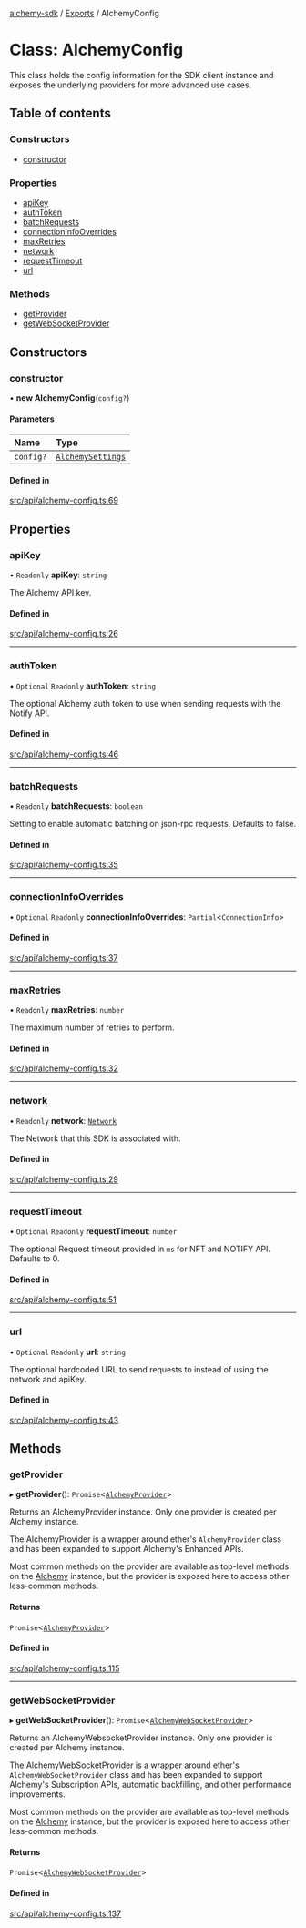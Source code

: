 [alchemy-sdk](../README.md) / [Exports](../modules.md) / AlchemyConfig

# Class: AlchemyConfig

This class holds the config information for the SDK client instance and
exposes the underlying providers for more advanced use cases.

## Table of contents

### Constructors

- [constructor](AlchemyConfig.md#constructor)

### Properties

- [apiKey](AlchemyConfig.md#apikey)
- [authToken](AlchemyConfig.md#authtoken)
- [batchRequests](AlchemyConfig.md#batchrequests)
- [connectionInfoOverrides](AlchemyConfig.md#connectioninfooverrides)
- [maxRetries](AlchemyConfig.md#maxretries)
- [network](AlchemyConfig.md#network)
- [requestTimeout](AlchemyConfig.md#requesttimeout)
- [url](AlchemyConfig.md#url)

### Methods

- [getProvider](AlchemyConfig.md#getprovider)
- [getWebSocketProvider](AlchemyConfig.md#getwebsocketprovider)

## Constructors

### constructor

• **new AlchemyConfig**(`config?`)

#### Parameters

| Name | Type |
| :------ | :------ |
| `config?` | [`AlchemySettings`](../interfaces/AlchemySettings.md) |

#### Defined in

[src/api/alchemy-config.ts:69](https://github.com/alchemyplatform/alchemy-sdk-js/blob/8f119ad1/src/api/alchemy-config.ts#L69)

## Properties

### apiKey

• `Readonly` **apiKey**: `string`

The Alchemy API key.

#### Defined in

[src/api/alchemy-config.ts:26](https://github.com/alchemyplatform/alchemy-sdk-js/blob/8f119ad1/src/api/alchemy-config.ts#L26)

___

### authToken

• `Optional` `Readonly` **authToken**: `string`

The optional Alchemy auth token to use when sending requests with the Notify API.

#### Defined in

[src/api/alchemy-config.ts:46](https://github.com/alchemyplatform/alchemy-sdk-js/blob/8f119ad1/src/api/alchemy-config.ts#L46)

___

### batchRequests

• `Readonly` **batchRequests**: `boolean`

Setting to enable automatic batching on json-rpc requests. Defaults to false.

#### Defined in

[src/api/alchemy-config.ts:35](https://github.com/alchemyplatform/alchemy-sdk-js/blob/8f119ad1/src/api/alchemy-config.ts#L35)

___

### connectionInfoOverrides

• `Optional` `Readonly` **connectionInfoOverrides**: `Partial`<`ConnectionInfo`\>

#### Defined in

[src/api/alchemy-config.ts:37](https://github.com/alchemyplatform/alchemy-sdk-js/blob/8f119ad1/src/api/alchemy-config.ts#L37)

___

### maxRetries

• `Readonly` **maxRetries**: `number`

The maximum number of retries to perform.

#### Defined in

[src/api/alchemy-config.ts:32](https://github.com/alchemyplatform/alchemy-sdk-js/blob/8f119ad1/src/api/alchemy-config.ts#L32)

___

### network

• `Readonly` **network**: [`Network`](../enums/Network.md)

The Network that this SDK is associated with.

#### Defined in

[src/api/alchemy-config.ts:29](https://github.com/alchemyplatform/alchemy-sdk-js/blob/8f119ad1/src/api/alchemy-config.ts#L29)

___

### requestTimeout

• `Optional` `Readonly` **requestTimeout**: `number`

The optional Request timeout provided in `ms` for NFT and NOTIFY API. Defaults to 0.

#### Defined in

[src/api/alchemy-config.ts:51](https://github.com/alchemyplatform/alchemy-sdk-js/blob/8f119ad1/src/api/alchemy-config.ts#L51)

___

### url

• `Optional` `Readonly` **url**: `string`

The optional hardcoded URL to send requests to instead of using the network
and apiKey.

#### Defined in

[src/api/alchemy-config.ts:43](https://github.com/alchemyplatform/alchemy-sdk-js/blob/8f119ad1/src/api/alchemy-config.ts#L43)

## Methods

### getProvider

▸ **getProvider**(): `Promise`<[`AlchemyProvider`](AlchemyProvider.md)\>

Returns an AlchemyProvider instance. Only one provider is created per
Alchemy instance.

The AlchemyProvider is a wrapper around ether's `AlchemyProvider` class and
has been expanded to support Alchemy's Enhanced APIs.

Most common methods on the provider are available as top-level methods on
the [Alchemy](Alchemy.md) instance, but the provider is exposed here to access
other less-common methods.

#### Returns

`Promise`<[`AlchemyProvider`](AlchemyProvider.md)\>

#### Defined in

[src/api/alchemy-config.ts:115](https://github.com/alchemyplatform/alchemy-sdk-js/blob/8f119ad1/src/api/alchemy-config.ts#L115)

___

### getWebSocketProvider

▸ **getWebSocketProvider**(): `Promise`<[`AlchemyWebSocketProvider`](AlchemyWebSocketProvider.md)\>

Returns an AlchemyWebsocketProvider instance. Only one provider is created
per Alchemy instance.

The AlchemyWebSocketProvider is a wrapper around ether's
`AlchemyWebSocketProvider` class and has been expanded to support Alchemy's
Subscription APIs, automatic backfilling, and other performance improvements.

Most common methods on the provider are available as top-level methods on
the [Alchemy](Alchemy.md) instance, but the provider is exposed here to access
other less-common methods.

#### Returns

`Promise`<[`AlchemyWebSocketProvider`](AlchemyWebSocketProvider.md)\>

#### Defined in

[src/api/alchemy-config.ts:137](https://github.com/alchemyplatform/alchemy-sdk-js/blob/8f119ad1/src/api/alchemy-config.ts#L137)
